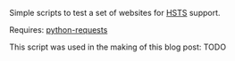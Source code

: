 Simple scripts to test a set of websites for [HSTS](https://developer.mozilla.org/docs/Security/HTTP_Strict_Transport_Security) support.

Requires: [python-requests](http://docs.python-requests.org/en/latest/)

This script was used in the making of this blog post: TODO
